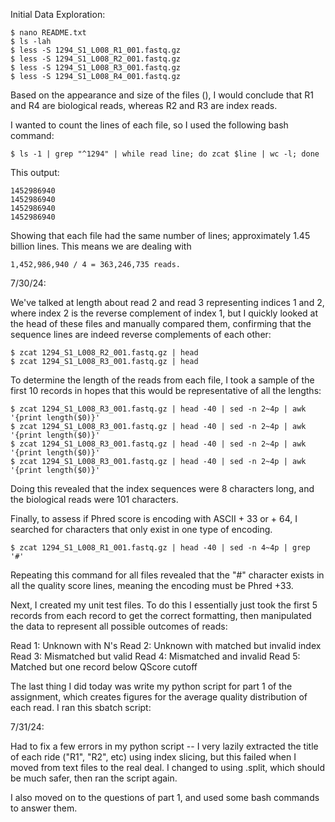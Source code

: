 Initial Data Exploration:

    $ nano README.txt
    $ ls -lah
    $ less -S 1294_S1_L008_R1_001.fastq.gz
    $ less -S 1294_S1_L008_R2_001.fastq.gz
    $ less -S 1294_S1_L008_R3_001.fastq.gz
    $ less -S 1294_S1_L008_R4_001.fastq.gz

Based on the appearance and size of the files (), I would conclude that R1 and R4 are biological reads, whereas R2 and R3 are index reads.


I wanted to count the lines of each file, so I used the following bash command:

    $ ls -1 | grep "^1294" | while read line; do zcat $line | wc -l; done

This output:

    1452986940
    1452986940
    1452986940
    1452986940

Showing that each file had the same number of lines; approximately 1.45 billion lines. This means we are dealing with 

    1,452,986,940 / 4 = 363,246,735 reads. 

7/30/24:

We've talked at length about read 2 and read 3 representing indices 1 and 2, where index 2 is the reverse complement of index 1, but I quickly looked at the head of these files and manually compared them, confirming that the sequence lines are indeed reverse complements of each other:

    $ zcat 1294_S1_L008_R2_001.fastq.gz | head
    $ zcat 1294_S1_L008_R3_001.fastq.gz | head

To determine the length of the reads from each file, I took a sample of the first 10 records in hopes that this would be representative of all the lengths:

    $ zcat 1294_S1_L008_R3_001.fastq.gz | head -40 | sed -n 2~4p | awk '{print length($0)}'
    $ zcat 1294_S1_L008_R3_001.fastq.gz | head -40 | sed -n 2~4p | awk '{print length($0)}'
    $ zcat 1294_S1_L008_R3_001.fastq.gz | head -40 | sed -n 2~4p | awk '{print length($0)}'
    $ zcat 1294_S1_L008_R3_001.fastq.gz | head -40 | sed -n 2~4p | awk '{print length($0)}'

Doing this revealed that the index sequences were 8 characters long, and the biological reads were 101 characters. 

Finally, to assess if Phred score is encoding with ASCII + 33 or + 64, I searched for characters that only exist in one type of encoding.

    $ zcat 1294_S1_L008_R1_001.fastq.gz | head -40 | sed -n 4~4p | grep '#'

Repeating this command for all files revealed that the "#" character exists in all the quality score lines, meaning the encoding must be Phred +33.

Next, I created my unit test files. To do this I essentially just took the first 5 records from each record to get the correct formatting, then manipulated the data to represent all possible outcomes of reads:

Read 1: Unknown with N's
Read 2: Unknown with matched but invalid index
Read 3: Mismatched but valid
Read 4: Mismatched and invalid
Read 5: Matched but one record below QScore cutoff

The last thing I did today was write my python script for part 1 of the assignment, which creates figures for the average quality distribution of each read. I ran this sbatch script:


7/31/24:

Had to fix a few errors in my python script -- I very lazily extracted the title of each ride ("R1", "R2", etc) using index slicing, but this failed when I moved from text files to the real deal. I changed to using .split, which should be much safer, then ran the script again.

I also moved on to the questions of part 1, and used some bash commands to answer them.